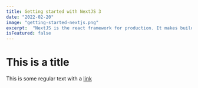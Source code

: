 ```yaml
---
title: Getting started with NextJS 3
date: "2022-02-20"
image: "getting-started-nextjs.png"
excerpt:  "NextJS is the react framework for production. It makes building fullstack React apps and sites a breeze and ships with built-in SSR."
isFeatured: false
---
```


# This is a title

This is some regular text with a [link](https://google.com)
